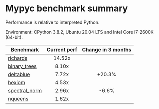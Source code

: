 # Mypyc benchmark summary

Performance is relative to interpreted Python.

Environment: CPython 3.8.2, Ubuntu 20.04 LTS and Intel Core i7-2600K (64-bit).

| Benchmark | Current perf | Change in 3 months |
| --- | :---: | :---: |
| [richards](benchmarks/richards.md) | 14.52x |  |
| [binary_trees](benchmarks/binary_trees.md) | 8.10x |  |
| [deltablue](benchmarks/deltablue.md) | 7.72x | +20.3% |
| [hexiom](benchmarks/hexiom.md) | 4.53x |  |
| [spectral_norm](benchmarks/spectral_norm.md) | 2.96x | -6.6% |
| [nqueens](benchmarks/nqueens.md) | 1.62x |  |
